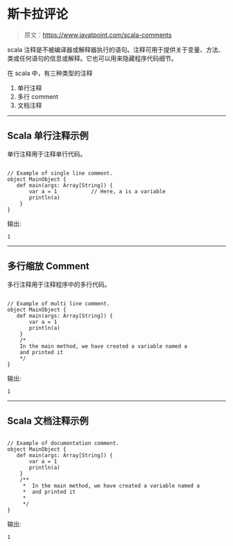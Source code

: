 # 斯卡拉评论

> 原文：<https://www.javatpoint.com/scala-comments>

scala 注释是不被编译器或解释器执行的语句。注释可用于提供关于变量、方法、类或任何语句的信息或解释。它也可以用来隐藏程序代码细节。

在 scala 中，有三种类型的注释

1.  单行注释
2.  多行 comment
3.  文档注释

* * *

## Scala 单行注释示例

单行注释用于注释单行代码。

```

// Example of single line comment.
object MainObject {
   def main(args: Array[String]) {
       var a = 1           // Here, a is a variable
       println(a)     
    }
}

```

输出:

```
1

```

* * *

## 多行缩放 Comment

多行注释用于注释程序中的多行代码。

```

// Example of multi line comment.
object MainObject {
   def main(args: Array[String]) {
       var a = 1           
       println(a)     
    }
    /*
    In the main method, we have created a variable named a
    and printed it
    */
}

```

输出:

```
1

```

* * *

## Scala 文档注释示例

```

// Example of documentation comment.
object MainObject {
   def main(args: Array[String]) {
       var a = 1           
       println(a)     
    }
    /**
     *  In the main method, we have created a variable named a
     *  and printed it
     * 
     */
}

```

输出:

```
1

```